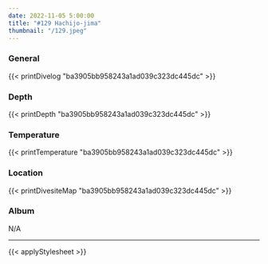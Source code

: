 ```yaml
---
date: 2022-11-05 5:00:00
title: "#129 Hachijo-jima"
thumbnail: "/129.jpeg"
---
```


### General

{{< printDivelog "ba3905bb958243a1ad039c323dc445dc" >}}

### Depth

{{< printDepth "ba3905bb958243a1ad039c323dc445dc" >}}

### Temperature

{{< printTemperature "ba3905bb958243a1ad039c323dc445dc" >}}

### Location

{{< printDivesiteMap "ba3905bb958243a1ad039c323dc445dc" >}}

### Album

N/A

---

{{< applyStylesheet >}}

